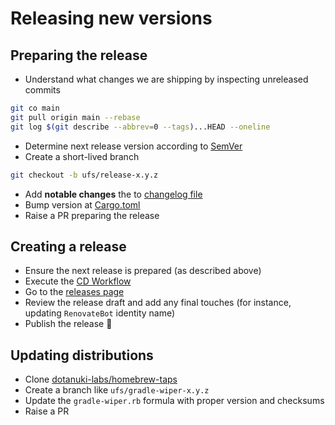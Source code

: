 # Releasing new versions

## Preparing the release

- Understand what changes we are shipping by inspecting unreleased commits

```bash
git co main
git pull origin main --rebase
git log $(git describe --abbrev=0 --tags)...HEAD --oneline
```

- Determine next release version according to [SemVer](https://semver.org/)
- Create a short-lived branch

```bash
git checkout -b ufs/release-x.y.z
```

- Add **notable changes** the to [changelog file](https://github.com/dotanuki-labs/gradle-wiper/blob/main/docs/changelog.md)
- Bump version at [Cargo.toml](https://github.com/dotanuki-labs/gradle-wiper/blob/main/Cargo.toml#L3)
- Raise a PR preparing the release

## Creating a release

- Ensure the next release is prepared (as described above)
- Execute the [CD Workflow](https://github.com/dotanuki-labs/gradle-wiper/actions/workflows/cd.yml)
- Go to the [releases page](https://github.com/dotanuki-labs/gradle-wiper/releases)
- Review the release draft and add any final touches (for instance, updating `RenovateBot` identity name)
- Publish the release 🚀

## Updating distributions

- Clone [dotanuki-labs/homebrew-taps](https://github.com/dotanuki-labs/homebrew-taps)
- Create a branch like `ufs/gradle-wiper-x.y.z`
- Update the `gradle-wiper.rb` formula with proper version and checksums
- Raise a PR
